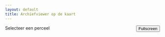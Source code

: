 ```yaml
---
layout: default
title: Archiefviewer op de kaart
---
```

<link rel="stylesheet" href="https://openlayers.org/en/v4.6.5/css/ol.css" type="text/css">
<!-- The line below is only needed for old environments like Internet Explorer and Android 4.x -->
<script src="https://cdn.polyfill.io/v2/polyfill.min.js?features=requestAnimationFrame,Element.prototype.classList,URL"></script>
<script src="https://openlayers.org/en/v4.6.5/build/ol.js"></script>
<style>
  .map:-moz-full-screen {
    height: 100%;
  }
  .map:-webkit-full-screen {
    height: 100%;
  }
  .map:-ms-fullscreen {
    height: 100%;
  }
  .map:fullscreen {
    height: 100%;
  }
  .ol-rotate {
    top: 3em;
  }
  .map {
    position: relative;
  }
  
  #overlay {
    display: inline-block;
    position: absolute;
    top: 1em;
    right: 3em;
    height: 90%;
    width: 300px;
    z-index: 20000;
    background-color: white;
    padding: 0 0.5em 0.5em 0.5em;
    opacity: 0.8;
    overflow-y: auto;
  }
</style>
    
<button id="fullscreen" style="position:relative; float:right;">Fullscreen</button>
<div id="map" class="map"><div id="overlay" style="z-index:9999">Selecteer een perceel</div></div>
<script src="/assets/js/archive-mapviewer.js">
</script>
